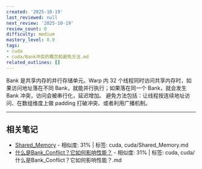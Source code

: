 ```yaml
---
created: '2025-10-19'
last_reviewed: null
next_review: '2025-10-19'
review_count: 0
difficulty: medium
mastery_level: 0.0
tags:
- cuda
- cuda/Bank冲突的概念和避免方法.md
related_outlines: []
---
```

Bank 是共享内存的并行存储单元。Warp 内 32 个线程同时访问共享内存时，如果访问地址落在不同 Bank，就能并行执行；如果落在同一个 Bank，就会发生 Bank 冲突，访问会被串行化，延迟增加。
避免方法包括：让线程按连续地址访问、在数组维度上做 padding 打破冲突、或者利用广播机制。

---

## 相关笔记
<!-- 自动生成 -->

- [Shared_Memory](notes/cuda/Shared_Memory.md) - 相似度: 31% | 标签: cuda, cuda/Shared_Memory.md
- [什么是Bank_Conflict？它如何影响性能？](notes/cuda/什么是Bank_Conflict？它如何影响性能？.md) - 相似度: 31% | 标签: cuda, cuda/什么是Bank_Conflict？它如何影响性能？.md

